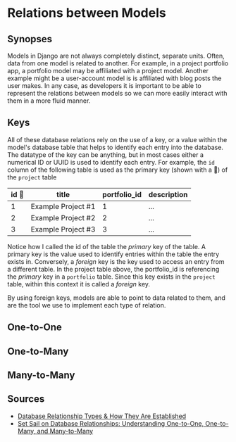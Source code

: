 # Relations between Models

## Synopses

Models in Django are not always completely distinct, separate units. Often, data from one model is related to another. For example, in a project portfolio app, a portfolio model may be affiliated with a project model. Another example might be a user-account model is is affiliated with blog posts the user makes. In any case, as developers it is important to be able to represent the relations between models so we can more easily interact with them in a more fluid manner. 

## Keys

All of these database relations rely on the use of a key, or a value within the model's database table that helps to identify each entry into the database. The datatype of the key can be anything, but in most cases either a numerical ID or UUID is used to identify each entry. For example, the `id` column of the following table is used as the primary key (shown with a 🔑) of the `project` table

| id 🔑	| title              	| portfolio_id 	| description 	|
|----	|--------------------	|--------------	|-------------	|
| 1  	| Example Project #1 	| 1            	| ...         	|
| 2  	| Example Project #2 	| 2            	| ...         	|
| 3  	| Example Project #3 	| 3            	| ...         	|

Notice how I called the id of the table the *primary* key of the table. A primary key is the value used to identify entries within the table the entry exists in. Conversely, a *foreign* key is the key used to access an entry from a different table. In the project table above, the portfolio_id is referencing the *primary* key in a `portfolio` table. Since this key exists in the `project` table, within this context it is called a *foreign* key.

By using foreign keys, models are able to point to data related to them, and are the tool we use to implement each type of relation.

## One-to-One

## One-to-Many 

## Many-to-Many

## Sources

- [Database Relationship Types & How They Are Established](https://phoenixnap.com/kb/database-relationships)
- [Set Sail on Database Relationships: Understanding One-to-One, One-to-Many, and Many-to-Many](https://www.smartsheet.com/database-relationships)